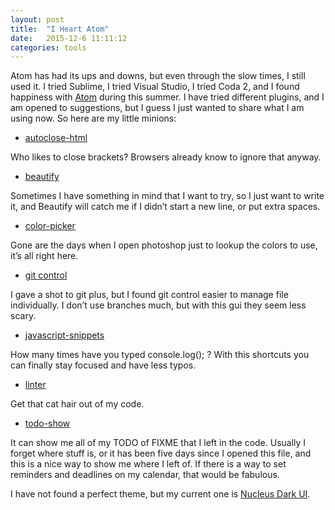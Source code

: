 ```yaml
---
layout: post
title:  "I Heart Atom"
date:   2015-12-6 11:11:12
categories: tools
---
```


Atom has had its ups and downs, but even through the slow times, I still used it. I tried Sublime, I tried Visual Studio, I tried Coda 2, and I found happiness with [Atom](https://atom.io) during this summer. I have tried different plugins, and I am opened to suggestions, but I guess I just wanted to share what I am using now. So here are my little minions:

- [autoclose-html](https://atom.io/packages/autoclose-html)

Who likes to close brackets? Browsers already know to ignore that anyway.

- [beautify](https://atom.io/packages/atom-beautify)

Sometimes I have something in mind that I want to try, so I just want to write it, and Beautify will catch me if I didn’t start a new line, or put extra spaces.

- [color-picker](https://atom.io/packages/color-picker)

Gone are the days when I open photoshop just to lookup the colors to use, it’s all right here.

- [git control](https://atom.io/packages/git-control)

I gave a shot to git plus, but I found git control easier to manage file individually. I don’t use branches much, but with this gui they seem less scary.

- [javascript-snippets](https://atom.io/packages/javascript-snippets)

How many times have you typed console.log(); ? With this shortcuts you can finally stay focused and have less typos.

- [linter](https://atom.io/packages/linter)

Get that cat hair out of my code.

- [todo-show](https://atom.io/packages/todo-show)

It can show me all of my TODO of FIXME that I left in the code. Usually I forget where stuff is, or it  has been five days since I opened this file, and this is a nice way to show me where I left of. If there is a way to set reminders and deadlines on my calendar, that would be fabulous.

I have not found a perfect theme, but my current one is [Nucleus Dark UI](https://atom.io/themes/nucleus-dark-ui).
